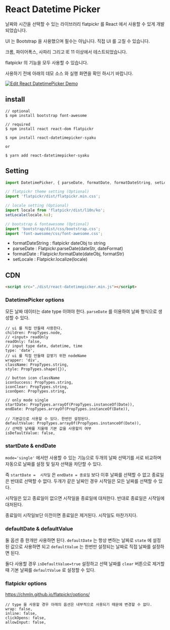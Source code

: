 # React Datetime Picker

날짜와 시간을 선택할 수 있는 라이브러리 flatpickr 를 React 에서 사용할 수 있게 개발되었습니다.

UI 는 Bootstrap 을 사용했으며 필수는 아닙니다. 직접 UI 를 고칠 수 있습니다.

크롬, 파이어폭스, 사파리 그리고 IE 11 이상에서 테스트되었습니다.

flatpickr 의 기능을 모두 사용할 수 있습니다.

사용하기 전에 아래의 데모 소스 와 실행 화면을 확인 하시기 바랍니다.

[![Edit React DatetimePicker Demo](https://codesandbox.io/static/img/play-codesandbox.svg)](https://codesandbox.io/s/v64l7r7mr5)

## install

```
// optional
$ npm install bootstrap font-awesome

// required
$ npm install react react-dom flatpickr

$ npm install react-datetimepicker-syaku

or

$ yarn add react-datetimepicker-syaku
```

## Setting

```js
import DatetimePicker, { parseDate, formatDate, formatDateString, setLocale } from 'react-datetimepicker-syaku';

// flatpickr theme setting (Optional)
import 'flatpickr/dist/flatpickr.min.css';

// locale setting (Optional)
import locale from 'flatpickr/dist/l10n/ko';
setLocale(locale.ko);

// bootstrap & fontawesome (Optional)
import 'bootstrap/dist/css/bootstrap.css';
import 'font-awesome/css/font-awesome.css';
```

- formatDateString : flatpickr dateObj to string
- parseDate : Flatpickr.parseDate(dateStr, dateFormat)
- formatDate : Flatpickr.formatDate(dateObj, formatStr)
- setLocale : Flatpickr.localize(locale)

## CDN

```html
<script src="./dist/react-datetimepicker.min.js"></script>
```

### DatetimePicker options

모든 날짜 데이터는 date type 이여야 한다. `parseDate` 를 이용하여 날짜 형식으로 생성할 수 있다.

```
// ui 를 직접 만들때 사용한다.
children: PropTypes.node,
// <input> readOnly
readOnly: false,
// input type date, datetime, time
type: 'date',
// ui 를 직접 만들때 감쌓기 위한 nodeName
wrapper: 'div',
className: PropTypes.string,
style: PropTypes.shape({}),

// button icon className
iconSuccess: PropTypes.string,
iconClear: PropTypes.string,
iconOpen: PropTypes.string,

// only mode single
startDate: PropTypes.arrayOf(PropTypes.instanceOf(Date)),
endDate: PropTypes.arrayOf(PropTypes.instanceOf(Date)),

// 기본값으로 사용할 수 있다. 한번만 설정된다.
defaultValue: PropTypes.arrayOf(PropTypes.instanceOf(Date)),
// 선택한 날짜를 지울때 기본 값을 사용할지 여부
isDefaultValue: false,
```

### startDate & endDate

`mode='single'` 에서만 사용할 수 있는 기능으로 두개의 날짜 선택기를 서로 비교하며 자동으로 날짜를 설정 및 일자 선택을 차단할 수 있다.

즉 `startDate =  시작일` 은 `endDate = 종료일` 보다 이후 날짜를 선택할 수 없고 종료일은 반대로 선택할 수 없다. 두개가 같은 날짜인 경우 시작일은 모든 날짜를 선택할 수 있다.

시작일은 있고 종료일이 없으면 시작일을 종료일에 대처한다. 반대로 종료일은 시작일에 대처된다.

종료일이 시작일보단 이전이면 종료일은 제거된다. 시작일도 마찬가지다.

### defaultDate & defaultValue

둘 옵션 중 한개만 사용하면 된다. `defaultDate` 는 항상 변하는 날짜로 `state` 에 설정된 값으로 사용하면 되고 `defaultValue` 는 한번만 설정되는 날짜로 직접 날짜를 설정하면 된다.

둘다 사용할 경우 `isDefaultValue=true` 설정하고 선택 날짜를 `clear` 버튼으로 제거할때 기본 날짜를 `defaultValue` 로 설정할 수 있다.

### flatpickr options

https://chmln.github.io/flatpickr/options/

```
// type 을 사용할 경우 아래의 옵션은 내부적으로 사용되기 때문에 변경할 수 없다.
wrap: false,
inline: false,
clickOpens: false,
allowInput: false,
```